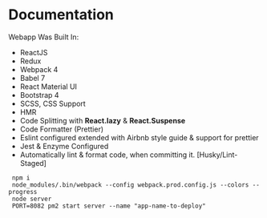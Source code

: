 # Documentation

Webapp Was Built In:

 * ReactJS
 * Redux
 * Webpack 4 
 * Babel 7
 * React Material UI
 * Bootstrap 4 
 * SCSS, CSS Support
 * HMR
 * Code Splitting with <b>React.lazy</b> & <b>React.Suspense</b>
 * Code Formatter (Prettier)
 * Eslint configured extended with Airbnb style guide & support for prettier
 * Jest & Enzyme Configured
 * Automatically lint & format code, when committing it. [Husky/Lint-Staged]
 
 
```
 npm i
 node_modules/.bin/webpack --config webpack.prod.config.js --colors --progress
 node server
 PORT=8082 pm2 start server --name "app-name-to-deploy"
```

